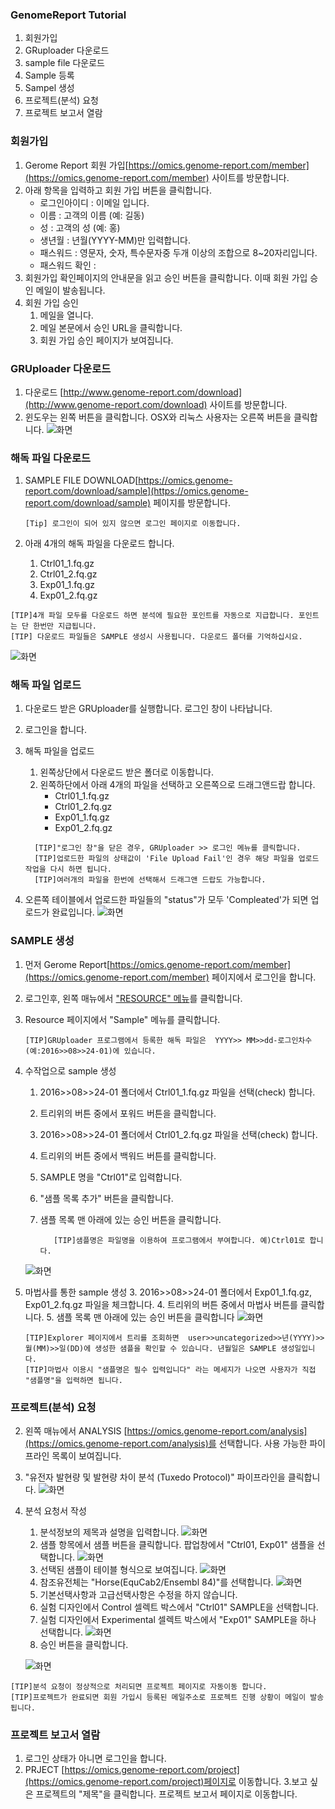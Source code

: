 ### GenomeReport Tutorial

1. 회원가입
2. GRuploader 다운로드
3. sample file 다운로드
3. Sample 등록
4. Sampel 생성
5. 프로젝트(분석) 요청
6. 프로젝트 보고서 열람


### 회원가입
1.  Gerome Report 회원 가입[https://omics.genome-report.com/member](https://omics.genome-report.com/member) 사이트를 방문합니다.
1. 아래 항목을 입력하고 회원 가입 버튼을 클릭합니다.
    - 로그인아이디 : 이메일 입니다.
    - 이름  : 고객의 이름 (예: 길동)
    - 성   : 고객의 성 (예: 홍)
    - 생년월 : 년월(YYYY-MM)만 입력합니다.
    - 패스워드 : 영문자, 숫자, 특수문자중 두개 이상의 조합으로 8~20자리입니다.
    - 패스워드 확인 :
1. 회원가입 확인페이지의 안내문을 읽고 승인 버튼을 클릭합니다. 이때 회원 가입 승인 메일이 발송됩니다.
1. 회원 가입 승인
   1. 메일을 열니다.
   2. 메일 본문에서 승인 URL을 클릭합니다.
   3. 회원 가입 승인 페이지가 보여집니다.

### GRUploader 다운로드
1. 다운로드 [http://www.genome-report.com/download](http://www.genome-report.com/download) 사이트를 방문합니다.
2. 윈도우는 왼쪽 버튼을 클릭합니다. OSX와 리눅스 사용자는 오른쪽 버튼을 클릭합니다.
![화면](http://www.genome-report.com/assets/images/manual/screen_3.jpg)


### 해독 파일 다운로드

1. SAMPLE FILE DOWNLOAD[https://omics.genome-report.com/download/sample](https://omics.genome-report.com/download/sample) 페이지를 방문합니다.

    ````
    [Tip] 로그인이 되어 있지 않으면 로그인 페이지로 이동합니다.
    ````

3. 아래 4개의 해독 파일을 다운로드 합니다.
   1. Ctrl01_1.fq.gz
   2. Ctrl01_2.fq.gz
   3. Exp01_1.fq.gz
   4. Exp01_2.fq.gz

  ````
 [TIP]4개 파일 모두를 다운로드 하면 분석에 필요한 포인트를 자동으로 지급합니다. 포인트는 단 한번만 지급됩니다.
 [TIP] 다운로드 파일들은 SAMPLE 생성시 사용됩니다. 다운로드 폴더를 기억하십시요.
 ````

![화면](https://github.com/genomereport/gimanual/raw/master/docs/images/tutorial_file_download.jpg)

### 해독 파일 업로드
1. 다운로드 받은 GRUploader를 실행합니다. 로그인 창이 나타납니다.
2. 로그인을 합니다.
3. 해독 파일을 업로드
   1. 왼쪽상단에서 다운로드 받은 폴더로 이동합니다.
   1. 왼쪽하단에서 아래 4개의 파일을 선택하고 오른쪽으로 드래그앤드랍 합니다.
      * Ctrl01_1.fq.gz
      * Ctrl01_2.fq.gz
      * Exp01_1.fq.gz
      * Exp01_2.fq.gz


   ````
     [TIP]"로그인 창"을 닫은 경우, GRUploader >> 로그인 메뉴를 클릭합니다.
     [TIP]업로드한 파일의 상태값이 'File Upload Fail'인 경우 해당 파일을 업로드 작업을 다시 하면 됩니다.
     [TIP]여러개의 파일을 한번에 선택해서 드래그앤 드랍도 가능합니다.
   ````

1. 오른쪽 테이블에서 업로드한 파일들의 "status"가 모두 'Compleated'가 되면 업로드가 완료입니다.
![화면](https://github.com/genomereport/gimanual/raw/master/docs/images/gruploader_screen_1.jpg)



###  SAMPLE 생성
1. 먼저 Gerome Report[https://omics.genome-report.com/member](https://omics.genome-report.com/member) 페이지에서 로그인을 합니다.
1. 로그인후, 왼쪽 매뉴에서 ["RESOURCE" 메뉴](https://omics.genome-report.com/resource)를 클릭합니다.
2. Resource 페이지에서 "Sample" 메뉴를 클릭합니다.

     ````
     [TIP]GRUploader 프로그램에서 등록한 해독 파일은  YYYY>> MM>>dd-로그인차수 (예:2016>>08>>24-01)에 있습니다.
     ````
4. 수작업으로 sample 생성
   1. 2016>>08>>24-01 폴더에서 Ctrl01_1.fq.gz 파일을 선택(check) 합니다.
   2. 트리위의 버튼 중에서 포워드 버튼을 클릭합니다.
   3. 2016>>08>>24-01 폴더에서 Ctrl01_2.fq.gz 파일을 선택(check) 합니다.
   4. 트리위의 버튼 중에서 백워드 버튼를 클릭합니다.
   5. SAMPLE 명을  "Ctrl01"로 입력합니다.
   5. "샘플 목록 추가" 버튼을 클릭합니다.
   6. 샘플 목록 맨 아래에 있는 승인 버튼을 클릭합니다.

        ````
           [TIP]샘플명은 파일명을 이용하여 프로그램에서 부여합니다. 예)Ctrl01로 합니다.
        ````

   ![화면](https://github.com/genomereport/gimanual/raw/master/docs/images/sample_screen_1.png)

5. 마법사를 통한 sample 생성
   3. 2016>>08>>24-01 폴더에서 Exp01_1.fq.gz, Exp01_2.fq.gz 파일을 체크합니다.
   4. 트리위의 버튼 중에서 마법사 버튼를 클릭합니다.
   5. 샘플 목록 맨 아래에 있는 승인 버튼을 클릭합니다
   ![화면](https://github.com/genomereport/gimanual/raw/master/docs/images/sample_wizard.jpg)

      ````
     [TIP]Explorer 페이지에서 트리를 조회하면  user>>uncategorized>>년(YYYY)>>월(MM)>>일(DD)에 생성한 샘플을 확인할 수 있습니다. 년월일은 SAMPLE 생성일입니다.
     [TIP]마법사 이용시 "샘플명은 필수 입력입니다" 라는 메세지가 나오면 사용자가 직접 "샘플명"을 입력하면 됩니다.
      ````


### 프로젝트(분석) 요청
 2. 왼쪽 매뉴에서 ANALYSIS [https://omics.genome-report.com/analysis](https://omics.genome-report.com/analysis)를 선택합니다. 사용 가능한 파이프라인 목록이 보여집니다.

 3. "유전자 발현량 및 발현량 차이 분석 (Tuxedo Protocol)" 파이프라인을 클릭합니다.
 ![화면](https://github.com/genomereport/gimanual/raw/master/docs/images/analysis_pipeline.jpg)
 4. 분석 요청서 작성
    1. 분석정보의 제목과 설명을 입력합니다.
      ![화면](https://github.com/genomereport/gimanual/raw/master/docs/images/pipeline_title.jpg)
    2. 샘플 항목에서 샘플 버튼을 클릭합니다. 팝업창에서  "Ctrl01, Exp01" 샘플을 선택합니다.
    ![화면](https://github.com/genomereport/gimanual/raw/master/docs/images/pipeline_sample_choose.jpg)
    3. 선택된 샘플이 테이블 형식으로 보여집니다.
      ![화면](https://github.com/genomereport/gimanual/raw/master/docs/images/analysis_sample.jpg)
    4. 참조유전체는 "Horse(EquCab2/Ensembl 84)"를 선택합니다.
     ![화면](https://github.com/genomereport/gimanual/raw/master/docs/images/pipeline_reference.jpg)
    5. 기본선택사항과 고급선택사항은 수정을 하지 않습니다.
    6. 실험 디자인에서 Control 셀렉트 박스에서 "Ctrl01" SAMPLE을 선택합니다.
    7. 실험 디자인에서 Experimental 셀렉트 박스에서 "Exp01" SAMPLE을 하나 선택합니다.
    ![화면](https://github.com/genomereport/gimanual/raw/master/docs/images/pipeline_design.jpg)
    5. 승인 버튼을 클릭합니다.

    ![화면](https://github.com/genomereport/gimanual/raw/master/docs/images/analysis_full_screen.jpg)

 ````
 [TIP]분석 요청이 정상적으로 처리되면 프로젝트 페이지로 자동이동 합니다.
 [TIP]프로젝트가 완료되면 회원 가입시 등록된 메일주소로 프로젝트 진행 상황이 메일이 발송됩니다.
 ````


### 프로젝트 보고서 열람
1. 로그인 상태가 아니면 로그인을 합니다.
2. PRJECT [https://omics.genome-report.com/project](https://omics.genome-report.com/project)페이지로 이동합니다.
3.보고 싶은 프로젝트의 "제목"을 클릭합니다. 프로젝트 보고서 페이지로 이동합니다.
